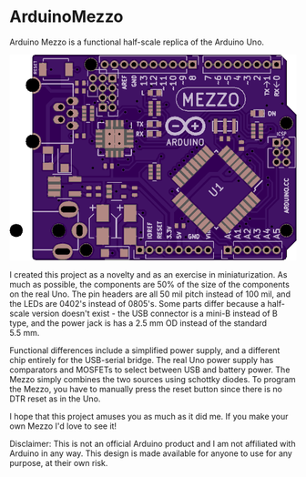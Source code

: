 # ArduinoMezzo
Arduino Mezzo is a functional half-scale replica of the Arduino Uno.<p/> 
![My image](https://raw.githubusercontent.com/tseary/ArduinoMezzo/master/images/Arduino%20Mezzo%20v1%20top.png)<p/>

I created this project as a novelty and as an exercise in miniaturization. As much as possible, the components
are 50% of the size of the components on the real Uno. The pin headers are all 50 mil pitch instead of 100 mil, and
the LEDs are 0402's instead of 0805's. Some parts differ because a half-scale version doesn't exist - the
USB connector is a mini-B instead of B type, and the power jack is has a 2.5 mm OD instead of the standard 5.5 mm.<p/>

Functional differences include a simplified power supply, and a different chip entirely for the USB-serial bridge.
The real Uno power supply has comparators and MOSFETs to select between USB and battery power. The Mezzo simply
combines the two sources using schottky diodes. To program the Mezzo, you have to manually press the reset button
since there is no DTR reset as in the Uno.<p/>

I hope that this project amuses you as much as it did me. If you make your own Mezzo I'd love to see it!<p/>

Disclaimer: This is not an official Arduino product and I am not affiliated with Arduino in any way.
This design is made available for anyone to use for any purpose, at their own risk.
